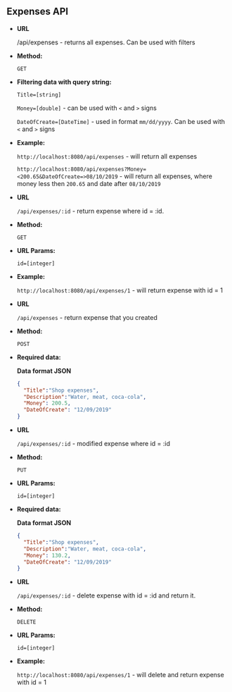 **Expenses API**
----

* **URL**

  /api/expenses - returns all expenses. Сan be used with filters

* **Method:**

  `GET`
  
* **Filtering data with query string:**

   `Title=[string]`
   
   `Money=[double]` - can be used with `<` and `>` signs 

   `DateOfCreate=[DateTime]` - used in format `mm/dd/yyyy`. Can be used with `<` and `>` signs 
* **Example:**
    
    ``http://localhost:8080/api/expenses`` - will return all expenses
    
    ``http://localhost:8080/api/expenses?Money=<200.65&DateOfCreate=>08/10/2019`` - will return all expenses, where money less then `200.65` and date after `08/10/2019` 
 
 * **URL**

    `/api/expenses/:id` - return expense where id = :id.

* **Method:**

  `GET`

* **URL Params:**

   `id=[integer]`

* **Example:**
    
    ``http://localhost:8080/api/expenses/1`` - will return expense with id = 1
    
* **URL**

  `/api/expenses` - return expense that you created 

* **Method:**

  `POST`

* **Required data:**
  
  **Data format JSON**
  
  ```json
  {
	"Title":"Shop expenses",
	"Description":"Water, meat, coca-cola",
	"Money": 200.5,
	"DateOfCreate": "12/09/2019"
  }

* **URL**

  `/api/expenses/:id` - modified expense where id = :id

* **Method:**

  `PUT`

* **URL Params:**

   `id=[integer]`
   
* **Required data:**
  
  **Data format JSON**
  
  ```json
  {
	"Title":"Shop expenses",
	"Description":"Water, meat, coca-cola",
	"Money": 130.2,
	"DateOfCreate": "12/09/2019"
  }

 * **URL**

    `/api/expenses/:id` - delete expense with id = :id and return it.

* **Method:**

  `DELETE`

* **URL Params:**

   `id=[integer]`

* **Example:**
    
    ``http://localhost:8080/api/expenses/1`` - will delete and return  expense with id = 1
    
